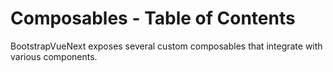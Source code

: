 # Composables - Table of Contents

<div class="lead mb-5">

BootstrapVueNext exposes several custom composables that integrate with various components.

</div>

<TableOfContentsCard v-for="composable in data" :key="composable.name" class="my-3" :name="composable.name" :description="composable.description" :route="composable.url" />

<script setup lang="ts">
import {data} from '../data/composables.data'
import TableOfContentsCard from '../components/TableOfContentsCard.vue'
</script>
